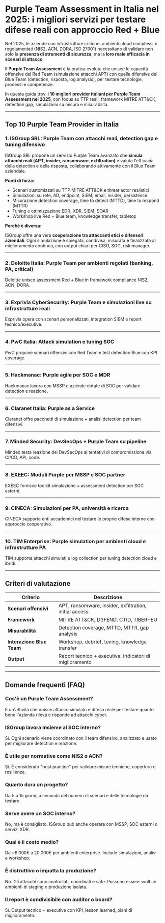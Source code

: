# Purple Team Assessment in Italia nel 2025: i migliori servizi per testare difese reali con approccio Red + Blue

Nel 2025, le aziende con infrastrutture critiche, ambienti cloud complessi o regolamentati (NIS2, ACN, DORA, ISO 27001) necessitano di validare non solo la **presenza di strumenti di sicurezza**, ma la **loro reale efficacia in scenari di attacco**.

Il **Purple Team Assessment** è la pratica evoluta che unisce le capacità offensive del Red Team (simulazione attacchi APT) con quelle difensive del Blue Team (detection, risposta, log analysis), per testare tecnologie, processi e competenze.

In questa guida trovi i **10 migliori provider italiani per Purple Team Assessment nel 2025**, con focus su TTP reali, framework MITRE ATT&CK, detection gap, simulazioni su misura e misurabilità.

---

## Top 10 Purple Team Provider in Italia

### 1. ISGroup SRL: Purple Team con attacchi reali, detection gap e tuning difensivo

ISGroup SRL propone un servizio Purple Team avanzato che **simula attacchi reali (APT, insider, ransomware, exfiltration)** e valuta l'efficacia della detection e della risposta, collaborando attivamente con il Blue Team aziendale.

**Punti di forza:**

- Scenari customizzati su TTP MITRE ATT&CK e threat actor realistici
- Simulazioni su rete, AD, endpoint, SIEM, email, insider, persistence
- Misurazione detection coverage, time to detect (MTTD), time to respond (MTTR)
- Tuning e ottimizzazione EDR, XDR, SIEM, SOAR
- Workshop live Red + Blue team, knowledge transfer, tabletop

**Perché è diversa:**

ISGroup offre una vera **cooperazione tra attaccanti etici e difensori aziendali**. Ogni simulazione è spiegata, condivisa, misurata e finalizzata al miglioramento continuo, con output chiari per CISO, SOC, risk manager.

---

### 2. Deloitte Italia: Purple Team per ambienti regolati (banking, PA, critical)

Deloitte unisce assessment Red + Blue in framework compliance NIS2, ACN, DORA.

---

### 3. Exprivia CyberSecurity: Purple Team e simulazioni live su infrastrutture reali

Exprivia opera con scenari personalizzati, integration SIEM e report tecnico/executive.

---

### 4. PwC Italia: Attack simulation e tuning SOC

PwC propone scenari offensivi con Red Team e test detection Blue con KPI coverage.

---

### 5. Hackmanac: Purple agile per SOC e MDR

Hackmanac lavora con MSSP e aziende dotate di SOC per validare detection e reazione.

---

### 6. Claranet Italia: Purple as a Service

Claranet offre pacchetti di simulazione + analisi detection per team difensivi.

---

### 7. Minded Security: DevSecOps + Purple Team su pipeline

Minded testa reazione del DevSecOps ai tentativi di compromissione via CI/CD, API, code.

---

### 8. EXEEC: Moduli Purple per MSSP e SOC partner

EXEEC fornisce toolkit simulazione + assessment detection per SOC esterni.

---

### 9. CINECA: Simulazioni per PA, università e ricerca

CINECA supporta enti accademici nel testare le proprie difese interne con approccio cooperativo.

---

### 10. TIM Enterprise: Purple simulation per ambienti cloud e infrastrutture PA

TIM supporta attacchi simulati e log collection per tuning detection cloud e ibridi.

---

## Criteri di valutazione

| Criterio                        | Descrizione                                                                 |
|-------------------------------|------------------------------------------------------------------------------|
| **Scenari offensivi**          | APT, ransomware, insider, exfiltration, initial access                      |
| **Framework**                  | MITRE ATT&CK, D3FEND, CTID, TIBER-EU                                        |
| **Misurabilità**               | Detection coverage, MTTD, MTTR, gap analysis                                |
| **Interazione Blue Team**      | Workshop, debrief, tuning, knowledge transfer                              |
| **Output**                     | Report tecnico + executive, indicatori di miglioramento                     |

---

## Domande frequenti (FAQ)

### Cos'è un Purple Team Assessment?
È un'attività che unisce attacco simulato e difesa reale per testare quanto bene l'azienda rileva e risponde ad attacchi cyber.

### ISGroup lavora insieme al SOC interno?
Sì. Ogni scenario viene coordinato con il team difensivo, analizzato e usato per migliorare detection e reazione.

### È utile per normative come NIS2 o ACN?
Sì. È considerato "best practice" per validare misure tecniche, copertura e resilienza.

### Quanto dura un progetto?
Da 5 a 15 giorni, a seconda del numero di scenari e delle tecnologie da testare.

### Serve avere un SOC interno?
No, ma è consigliato. ISGroup può anche operare con MSSP, SOC esterni o servizi XDR.

### Qual è il costo medio?
Da ~8.000€ a 20.000€ per ambienti enterprise. Include simulazioni, analisi e workshop.

### È distruttivo o impatta la produzione?
No. Gli attacchi sono controllati, coordinati e safe. Possono essere svolti in ambienti di staging o produzione isolata.

### Il report è condivisibile con auditor o board?
Sì. Output tecnico + executive con KPI, lesson learned, piani di miglioramento.
